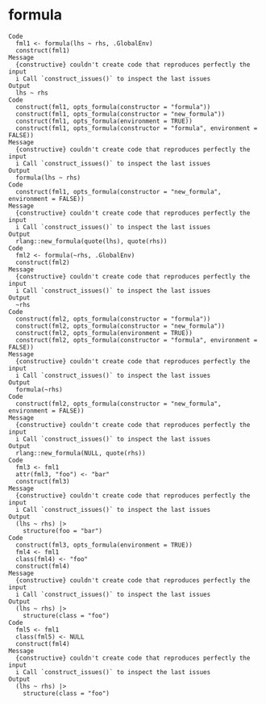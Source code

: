 # formula

    Code
      fml1 <- formula(lhs ~ rhs, .GlobalEnv)
      construct(fml1)
    Message
      {constructive} couldn't create code that reproduces perfectly the input
      i Call `construct_issues()` to inspect the last issues
    Output
      lhs ~ rhs
    Code
      construct(fml1, opts_formula(constructor = "formula"))
      construct(fml1, opts_formula(constructor = "new_formula"))
      construct(fml1, opts_formula(environment = TRUE))
      construct(fml1, opts_formula(constructor = "formula", environment = FALSE))
    Message
      {constructive} couldn't create code that reproduces perfectly the input
      i Call `construct_issues()` to inspect the last issues
    Output
      formula(lhs ~ rhs)
    Code
      construct(fml1, opts_formula(constructor = "new_formula", environment = FALSE))
    Message
      {constructive} couldn't create code that reproduces perfectly the input
      i Call `construct_issues()` to inspect the last issues
    Output
      rlang::new_formula(quote(lhs), quote(rhs))
    Code
      fml2 <- formula(~rhs, .GlobalEnv)
      construct(fml2)
    Message
      {constructive} couldn't create code that reproduces perfectly the input
      i Call `construct_issues()` to inspect the last issues
    Output
      ~rhs
    Code
      construct(fml2, opts_formula(constructor = "formula"))
      construct(fml2, opts_formula(constructor = "new_formula"))
      construct(fml2, opts_formula(environment = TRUE))
      construct(fml2, opts_formula(constructor = "formula", environment = FALSE))
    Message
      {constructive} couldn't create code that reproduces perfectly the input
      i Call `construct_issues()` to inspect the last issues
    Output
      formula(~rhs)
    Code
      construct(fml2, opts_formula(constructor = "new_formula", environment = FALSE))
    Message
      {constructive} couldn't create code that reproduces perfectly the input
      i Call `construct_issues()` to inspect the last issues
    Output
      rlang::new_formula(NULL, quote(rhs))
    Code
      fml3 <- fml1
      attr(fml3, "foo") <- "bar"
      construct(fml3)
    Message
      {constructive} couldn't create code that reproduces perfectly the input
      i Call `construct_issues()` to inspect the last issues
    Output
      (lhs ~ rhs) |>
        structure(foo = "bar")
    Code
      construct(fml3, opts_formula(environment = TRUE))
      fml4 <- fml1
      class(fml4) <- "foo"
      construct(fml4)
    Message
      {constructive} couldn't create code that reproduces perfectly the input
      i Call `construct_issues()` to inspect the last issues
    Output
      (lhs ~ rhs) |>
        structure(class = "foo")
    Code
      fml5 <- fml1
      class(fml5) <- NULL
      construct(fml4)
    Message
      {constructive} couldn't create code that reproduces perfectly the input
      i Call `construct_issues()` to inspect the last issues
    Output
      (lhs ~ rhs) |>
        structure(class = "foo")


